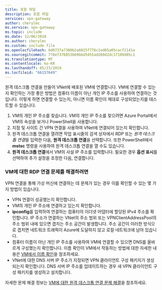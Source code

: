 ```yaml
---
title: 포함 파일
description: 포함 파일
services: vpn-gateway
author: cherylmc
ms.service: vpn-gateway
ms.topic: include
ms.date: 12/06/2018
ms.author: cherylmc
ms.custom: include file
ms.openlocfilehash: 6d0737a7300b2a6025f776c1ed65a05cacf2141a
ms.sourcegitcommit: 778e7376853b69bbd5455ad260d2dc17109d05c1
ms.translationtype: MT
ms.contentlocale: ko-KR
ms.lasthandoff: 05/23/2019
ms.locfileid: "66157649"
---
```

원격 데스크톱 연결을 만들어 VNet에 배포된 VM에 연결합니다. VM에 연결할 수 있는지 확인하는 가장 좋은 방법은 컴퓨터 이름이 아닌 개인 IP 주소를 사용하여 연결하는 것입니다. 이렇게 하면 연결할 수 있는지, 아니면 이름 확인이 제대로 구성되었는지를 테스트할 수 있습니다. 

1. VM의 개인 IP 주소를 찾습니다. VM의 개인 IP 주소를 찾으려면 Azure Portal에서 VM의 속성을 보거나 PowerShell을 사용합니다.
2. 지점 및 사이트 간 VPN 연결을 사용하여 VNet에 연결되어 있는지 확인합니다. 
3. 원격 데스크톱 연결을 열려면 작업 표시줄의 검색 상자에서 *RDP* 또는 *원격 데스크톱 연결*을 입력한 다음, **원격 데스크톱 연결**을 선택합니다. 또한 PowerShell에서 **mstsc** 명령을 사용하여 원격 데스크톱 연결을 열 수도 있습니다. 
3. **원격 데스크톱 연결**에서 VM의 사설 IP 주소를 입력합니다. 필요한 경우 **옵션 표시**를 선택하여 추가 설정을 조정한 다음, 연결합니다.

### <a name="to-troubleshoot-an-rdp-connection-to-a-vm"></a>VM에 대한 RDP 연결 문제를 해결하려면

VPN 연결을 통해 가상 머신에 연결하는 데 문제가 있는 경우 이를 확인할 수 있는 몇 가지 방법이 있습니다. 

- VPN 연결이 성공했는지 확인합니다.
- VM의 개인 IP 주소에 연결하고 있는지 확인합니다.
- **ipconfig**를 입력하여 연결하는 컴퓨터의 이더넷 어댑터에 할당된 IPv4 주소를 확인합니다. IP 주소가 연결하는 VNet의 주소 범위 또는 VPNClientAddressPool의 주소 범위 내에 있으면 겹치는 주소 공간이 발생합니다. 주소 공간이 이러한 방식으로 겹치면 네트워크 트래픽이 Azure에 도달하지 않고 로컬 네트워크에 남아 있습니다.
- 컴퓨터 이름이 아닌 개인 IP 주소를 사용하여 VM에 연결할 수 있으면 DNS를 올바르게 구성했는지 확인합니다. 이름 확인이 VM에서 작동하는 방법에 대한 자세한 내용은 [VM에서 이름 확인](../articles/virtual-network/virtual-networks-name-resolution-for-vms-and-role-instances.md)을 참조하세요.
- VNet에 대한 DNS 서버 IP 주소가 지정되면 VPN 클라이언트 구성 패키지가 생성되는지 확인합니다. DNS 서버 IP 주소를 업데이트하는 경우 새 VPN 클라이언트 구성 패키지를 생성하고 설치합니다.

자세한 문제 해결 정보는 [VM에 대한 원격 데스크톱 연결 문제 해결](../articles/virtual-machines/windows/troubleshoot-rdp-connection.md)을 참조하세요.